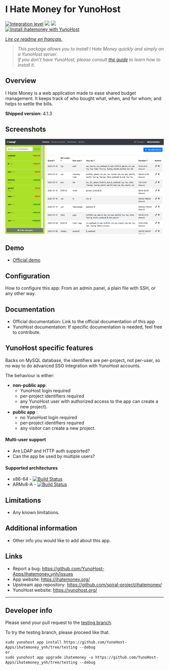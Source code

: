 # I Hate Money for YunoHost

[![Integration level](https://dash.yunohost.org/integration/ihatemoney.svg)](https://dash.yunohost.org/appci/app/ihatemoney) ![](https://ci-apps.yunohost.org/ci/badges/ihatemoney.status.svg) ![](https://ci-apps.yunohost.org/ci/badges/ihatemoney.maintain.svg)  
[![Install ihatemoney with YunoHost](https://install-app.yunohost.org/install-with-yunohost.png)](https://install-app.yunohost.org/?app=ihatemoney)

*[Lire ce readme en français.](./README_fr.md)*

> *This package allows you to install I Hate Money quickly and simply on a YunoHost server.  
If you don't have YunoHost, please consult [the guide](https://yunohost.org/#/install) to learn how to install it.*

## Overview
I Hate Money is a web application made to ease shared budget management. It keeps track of who bought what, when, and for whom; and helps to settle the bills.

**Shipped version:** 4.1.3

## Screenshots

![](sources/Screenshots.png)

## Demo

* [Official demo](https://ihatemoney.org/)

## Configuration

How to configure this app: From an admin panel, a plain file with SSH, or any other way.

## Documentation

 * Official documentation: Link to the official documentation of this app
 * YunoHost documentation: If specific documentation is needed, feel free to contribute.

## YunoHost specific features

Backs on MySQL database, the identifiers are per-project, not per-user, so no
way to do advanced SSO integration with YunoHost accounts.

The behaviour is either:

- **non-public app**:
  - YunoHost login required
  - per-project identifiers required
  - any YunoHost user with authorized access to the app can create a new
    project).
- **public app** :
  - no YunoHost login required
  - per-project identifiers required
  - any visitor can create a new project.

#### Multi-user support

* Are LDAP and HTTP auth supported?
* Can the app be used by multiple users?

#### Supported architectures

* x86-64 - [![Build Status](https://ci-apps.yunohost.org/ci/logs/ihatemoney%20%28Apps%29.svg)](https://ci-apps.yunohost.org/ci/apps/ihatemoney/)
* ARMv8-A - [![Build Status](https://ci-apps-arm.yunohost.org/ci/logs/ihatemoney%20%28Apps%29.svg)](https://ci-apps-arm.yunohost.org/ci/apps/ihatemoney/)

## Limitations

* Any known limitations.

## Additional information

* Other info you would like to add about this app.

## Links

 * Report a bug: https://github.com/YunoHost-Apps/ihatemoney_ynh/issues
 * App website: https://ihatemoney.org/
 * Upstream app repository: https://github.com/spiral-project/ihatemoney/
 * YunoHost website: https://yunohost.org/

---

## Developer info

Please send your pull request to the [testing branch](https://github.com/YunoHost-Apps/ihatemoney_ynh/tree/testing).

To try the testing branch, please proceed like that.
```
sudo yunohost app install https://github.com/YunoHost-Apps/ihatemoney_ynh/tree/testing --debug
or
sudo yunohost app upgrade ihatemoney -u https://github.com/YunoHost-Apps/ihatemoney_ynh/tree/testing --debug
```
